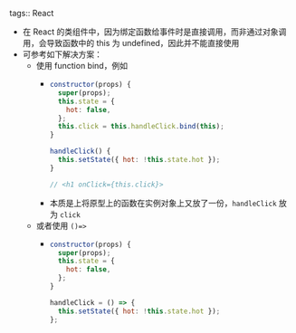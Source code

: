 tags:: React

- 在 React 的类组件中，因为绑定函数给事件时是直接调用，而非通过对象调用，会导致函数中的 this 为 undefined，因此并不能直接使用
- 可参考如下解决方案：
	- 使用 function bind，例如
		- ``` js
		  constructor(props) {
		    super(props);
		    this.state = {
		      hot: false,
		    };
		    this.click = this.handleClick.bind(this);
		  }
		  
		  handleClick() {
		    this.setState({ hot: !this.state.hot });
		  }
		  
		  // <h1 onClick={this.click}>
		  ```
		- 本质是上将原型上的函数在实例对象上又放了一份，`handleClick` 放为 `click`
	- 或者使用 `()=>`
		- ``` js
		  constructor(props) {
		    super(props);
		    this.state = {
		      hot: false,
		    };
		  }
		  
		  handleClick = () => {
		    this.setState({ hot: !this.state.hot });
		  };
		  ```